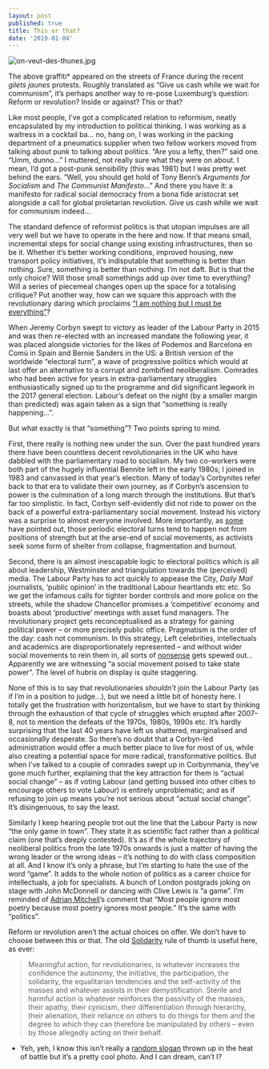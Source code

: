 ```yaml
---
layout: post
published: true
title: This or that?
date: '2019-01-04'
---
```

![on-veut-des-thunes.jpg]({{site.baseurl}}/img/on-veut-des-thunes.jpg)


The above graffiti* appeared on the streets of France during the recent _gilets jaunes_ protests. Roughly translated as “Give us cash while we wait for communism”, it’s perhaps another way to re-pose Luxemburg’s question: Reform or revolution? Inside or against? This or that?

Like most people, I’ve got a complicated relation to reformism, neatly encapsulated by my introduction to political thinking. I was working as a waitress in a cocktail ba… no, hang on, I was working in the packing department of a pneumatics supplier when two fellow workers moved from talking about punk to talking about politics. “Are you a lefty, then?” said one. “Umm, dunno…” I muttered, not really sure what they were on about. I mean, I’d got a post-punk sensibility (this was 1981) but I was pretty wet behind the ears. “Well, you should get hold of Tony Benn’s _Arguments for Socialism_ and _The Communist Manifesto_…” And there you have it: a manifesto for radical social democracy from a bona fide aristocrat set alongside a call for global proletarian revolution. Give us cash while we wait for communism indeed…

The standard defence of reformist politics is that utopian impulses are all very well but we have to operate in the here and now. If that means small, incremental steps for social change using existing infrastructures, then so be it. Whether it’s better working conditions, improved housing, new transport policy initiatives, it’s indisputable that something is better than nothing. Sure, something is better than nothing. I’m not daft. But is that the only choice? Will those small somethings add up over time to everything? Will a series of piecemeal changes open up the space for a totalising critique? Put another way, how can we square this approach with the revolutionary daring which proclaims [“I am nothing but I must be everything”](https://www.marxists.org/archive/marx/works/1843/critique-hpr/intro.htm)?

When Jeremy Corbyn swept to victory as leader of the Labour Party in 2015 and was then re-elected with an increased mandate the following year, it was placed alongside victories for the likes of Podemos and Barcelona en Comú in Spain and Bernie Sanders in the US: a British version of the worldwide “electoral turn”, a wave of progressive politics which would at last offer an alternative to a corrupt and zombified neoliberalism. Comrades who had been active for years in extra-parliamentary struggles enthusiastically signed up to the programme and did significant legwork in the 2017 general election. Labour’s defeat on the night (by a smaller margin than predicted) was again taken as a sign that “something is really happening…”.

But what exactly is that “something”? Two points spring to mind.

First, there really is nothing new under the sun. Over the past hundred years there have been countless decent revolutionaries in the UK who have dabbled with the parliamentary road to socialism. My two co-workers were both part of the hugely influential Bennite left in the early 1980s; I joined in 1983 and canvassed in that year’s election. Many of today’s Corbynites refer back to that era to validate their own journey, as if Corbyn’s ascension to power is the culmination of a long march through the institutions. But that’s far too simplistic. In fact, Corbyn self-evidently did not ride to power on the back of a powerful extra-parliamentary social movement. Instead his victory was a surprise to almost everyone involved. More importantly, as [some](https://twitter.com/BueRubner/status/1043600970184314880) have pointed out, those periodic electoral turns tend to happen not from positions of strength but at the arse-end of social movements, as activists seek some form of shelter from collapse, fragmentation and burnout.

Second, there is an almost inescapable logic to electoral politics which is all about leadership, Westminster and triangulation towards the (perceived) media. The Labour Party has to act quickly to appease the City, _Daily Mail_ journalists, ‘public opinion’ in the traditional Labour heartlands etc etc. So we get the infamous calls for tighter border controls and more police on the streets, while the shadow Chancellor promises a ‘competitive’ economy and boasts about ‘productive’ meetings with asset fund managers. The revolutionary project gets reconceptualised as a strategy for gaining political power – or more precisely public office. Pragmatism is the order of the day: cash not communism. In this strategy, Left celebrities, intellectuals and academics are disproportionately represented – and without wider social movements to rein them in, all sorts of [nonsense](https://www.opendemocracy.net/en/opendemocracyuk/what-kind-of-capitalism-is-it-possible-for-left-to-build/) gets spewed out… Apparently we are witnessing “a social movement poised to take state power”. The level of hubris on display is quite staggering.

None of this is to say that revolutionaries _shouldn’t_ join the Labour Party (as if I’m in a position to judge…), but we need a little bit of honesty here. I totally get the frustration with horizontalism, but we have to start by thinking through the exhaustion of that cycle of struggles which erupted after 2007–8, not to mention the defeats of the 1970s, 1980s, 1990s etc. It’s hardly surprising that the last 40 years have left us shattered, marginalised and occasionally desperate. So there’s no doubt that a Corbyn-led administration would offer a much better place to live for most of us, while also creating a potential space for more radical, transformative politics. But when I’ve talked to a couple of comrades swept up in Corbynmania, they’ve gone much further, explaining that the key attraction for them is “actual social change” – as if voting Labour (and getting bussed into other cities to encourage others to vote Labour) is entirely unproblematic; and as if refusing to join up means you’re not serious about “actual social change”. It’s disingenuous, to say the least.

Similarly I keep hearing people trot out the line that the Labour Party is now “the only game in town”. They state it as scientific fact rather than a political claim (one that’s deeply contested). It’s as if the whole trajectory of neoliberal politics from the late 1970s onwards is just a matter of having the wrong leader or the wrong ideas – it’s nothing to do with class composition at all. And I know it’s only a phrase, but I’m starting to hate the use of the word “game”. It adds to the whole notion of politics as a career choice for intellectuals, a job for specialists. A bunch of London postgrads joking on stage with John McDonnell or dancing with Clive Lewis is “a game”. I’m reminded of [Adrian Mitchell](https://en.wikipedia.org/wiki/Adrian_Mitchell)’s comment that “Most people ignore most poetry because most poetry ignores most people.” It’s the same with “politics”.

Reform or revolution aren’t the actual choices on offer. We don’t have to choose between this or that. The old [Solidarity](https://www.marxists.org/archive/brinton/1967/04/as-we-see-it.htm) rule of thumb is useful here, as ever:

> Meaningful action, for revolutionaries, is whatever increases the confidence the autonomy, the initiative, the participation, the solidarity, the equalitarian tendencies and the self-activity of the masses and whatever assists in their demystification. Sterile and harmful action is whatever reinforces the passivity of the masses, their apathy, their cynicism, their differentiation through hierarchy, their alienation, their reliance on others to do things for them and the degree to which they can therefore be manipulated by others – even by those allegedly acting on their behalf.

* Yeh, yeh, I know this isn’t really a [random slogan](https://antigestiontoulouse.wordpress.com/) thrown up in the heat of battle but it’s a pretty cool photo. And I can dream, can’t I?
